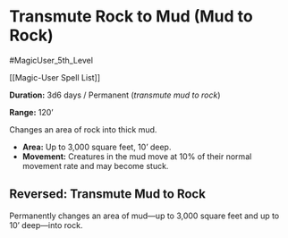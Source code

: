 # Transmute Rock to Mud (Mud to Rock)

#MagicUser_5th_Level 

[[Magic-User Spell List]]

**Duration:** 3d6 days / Permanent (*transmute mud to rock*)

**Range:** 120’

Changes an area of rock into thick mud.

- **Area:** Up to 3,000 square feet, 10’ deep.
- **Movement:** Creatures in the mud move at 10% of their normal movement rate and may become stuck.

## Reversed: Transmute Mud to Rock

Permanently changes an area of mud—up to 3,000 square feet and up to 10’ deep—into rock.